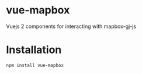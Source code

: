 # vue-mapbox
Vuejs 2 components for interacting with mapbox-gj-js

# Installation

```
npm install vue-mapbox
```
